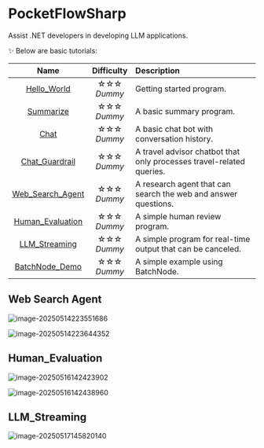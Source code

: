 # PocketFlowSharp
Assist .NET developers in developing LLM applications.

✨ Below are basic tutorials:

|                             Name                             |    Difficulty     | Description                                                  |
| :----------------------------------------------------------: | :---------------: | :----------------------------------------------------------- |
| [Hello_World](https://github.com/Ming-jiayou/PocketFlowSharp/tree/main/PocketFlowSharpSamples.Console/Hello_World) | ☆☆☆ <br> *Dummy*  | Getting started program.                                     |
| [Summarize](https://github.com/Ming-jiayou/PocketFlowSharp/tree/main/PocketFlowSharpSamples.Console/Summarize) | ☆☆☆ <br> *Dummy*  | A basic summary program.                                     |
| [Chat](https://github.com/Ming-jiayou/PocketFlowSharp/tree/main/PocketFlowSharpSamples.Console/Chat) | ☆☆☆ <br> *Dummy*  | A basic chat bot with conversation history.                  |
| [Chat_Guardrail](https://github.com/Ming-jiayou/PocketFlowSharp/tree/main/PocketFlowSharpSamples.Console/Chat_Guardrail) | ☆☆☆ <br> *Dummy*  | A travel advisor chatbot that only processes travel-related queries. |
| [Web_Search_Agent](https://github.com/Ming-jiayou/PocketFlowSharp/tree/main/PocketFlowSharpSamples.Console/Web_Search_Agent) | ☆☆☆ <br> *Dummy*  | A research agent that can search the web and answer questions. |
| [Human_Evaluation](https://github.com/Ming-jiayou/PocketFlowSharp/tree/main/PocketFlowSharpSamples.Console/Human_Evaluation) | ☆☆☆ <br/> *Dummy* | A simple human review program.                               |
| [LLM_Streaming](https://github.com/Ming-jiayou/PocketFlowSharp/tree/main/PocketFlowSharpSamples.Console/LLM_Streaming) | ☆☆☆ <br/> *Dummy* | A simple program for real-time output that can be canceled.  |
| [BatchNode_Demo](https://github.com/Ming-jiayou/PocketFlowSharp/tree/main/PocketFlowSharpSamples.Console/BatchNode_Demo) | ☆☆☆ <br/> *Dummy* | A simple example using BatchNode.                            |

## Web Search Agent

![image-20250514223551686](https://mingupupup.oss-cn-wuhan-lr.aliyuncs.com/imgs/image-20250514223551686.png)

![image-20250514223644352](https://mingupupup.oss-cn-wuhan-lr.aliyuncs.com/imgs/image-20250514223644352.png)

## Human_Evaluation

![image-20250516142423902](https://mingupupup.oss-cn-wuhan-lr.aliyuncs.com/imgs/image-20250516142423902.png)

![image-20250516142438960](https://mingupupup.oss-cn-wuhan-lr.aliyuncs.com/imgs/image-20250516142438960.png)

## LLM_Streaming

![image-20250517145820140](https://mingupupup.oss-cn-wuhan-lr.aliyuncs.com/imgs/image-20250517145820140.png)
